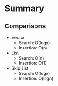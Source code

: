 # Summary

## Comparisons

* Vector
    - Search:       O(logn)
    - Insertion:    O(n)
* List
    - Search:       O(n)
    - Insertion:    O(1)
* Skip List
    - Search:       O(logn)
    - Insertion:    O(logn)